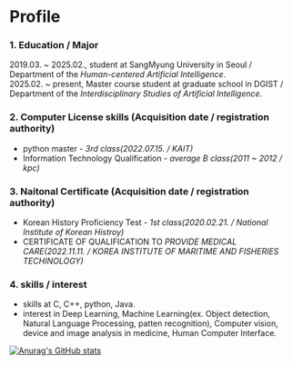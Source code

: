 # Profile

### 1. Education / Major   
2019.03. ~ 2025.02., student at SangMyung University in Seoul / Department of the *Human-centered Artificial Intelligence*.  
2025.02. ~ present, Master course student at graduate school in DGIST / Department of the *Interdisciplinary Studies of Artificial Intelligence*.

### 2. Computer License skills (Acquisition date / registration authority)
* python master - *3rd class(2022.07.15. / KAIT)*
* Information Technology Qualification - *average B class(2011 ~ 2012 / kpc)*

   

### 3. Naitonal Certificate (Acquisition date / registration authority)  
* Korean History Proficiency Test - _1st class(2020.02.21. / National Institute of Korean Histroy)_
* CERTIFICATE OF QUALIFICATION TO _PROVIDE MEDICAL CARE(2022.11.11. / KOREA INSTITUTE OF MARITIME AND FISHERIES TECHINOLOGY)_  

### 4. skills / interest
* skills at C, C++, python, Java.
* interest in Deep Learning, Machine Learning(ex. Object detection, Natural Language Processing, patten recognition), Computer vision, device and image analysis in medicine, Human Computer Interface.  

[![Anurag's GitHub stats](https://github-readme-stats.vercel.app/api?username=Seong-Hyun-0224)](https://github.com/anuraghazra/github-readme-stats)

<!--
**Seong-Hyun-0224/Seong-Hyun-0224** is a ✨ _special_ ✨ repository because its `README.md` (this file) appears on your GitHub profile.

Here are some ideas to get you started:

- 🔭 I’m currently working on ...
- 🌱 I’m currently learning ...
- 👯 I’m looking to collaborate on ...
- 🤔 I’m looking for help with ...
- 💬 Ask me about ...
- 📫 How to reach me: ...
- 😄 Pronouns: ...
- ⚡ Fun fact: ...
-->
